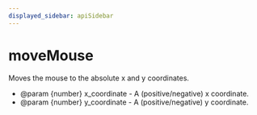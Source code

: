 ```yaml
---
displayed_sidebar: apiSidebar
---
```

# moveMouse

<span class="theme-doc-version-badge badge badge--secondary"></span>

Moves the mouse to the absolute x and y coordinates.

   * @param {number} x_coordinate - A (positive/negative) x coordinate.
   * @param {number} y_coordinate - A (positive/negative) y coordinate.
